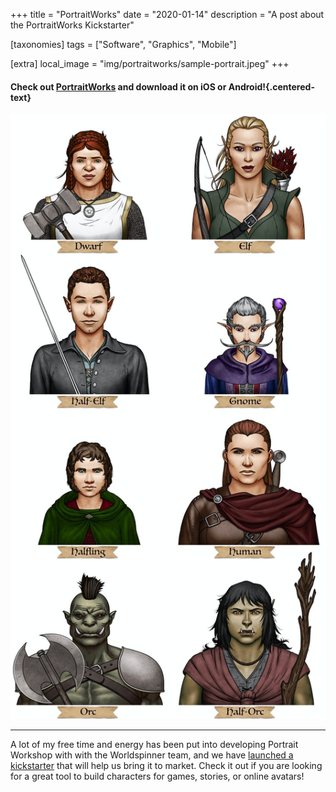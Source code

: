 +++
title = "PortraitWorks"
date = "2020-01-14"
description = "A post about the PortraitWorks Kickstarter"

[taxonomies]
tags = ["Software", "Graphics", "Mobile"]

[extra]
local_image = "img/portraitworks/sample-portrait.jpeg"
+++

#### Check out [PortraitWorks](https://www.portrait.works/) and download it on iOS or Android!{.centered-text}

![portraits](/img/portraits.jpg)

---

A lot of my free time and energy has been put into developing Portrait Workshop with with the Worldspinner team, and we have [launched a kickstarter](https://www.kickstarter.com/projects/worldspinner/portrait-workshop/) that will help us bring it to market. Check it out if you are looking for a great tool to build characters for games, stories, or online avatars!
